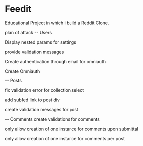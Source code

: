 # Feedit
Educational Project in which i build a Reddit Clone.

plan of attack -- Users

Display nested params for settings

provide validation messages

Create authentication through email for omniauth

Create Omniauth

-- Posts

fix validation error for collection select

add subfed link to post div

create validation messages for post

-- Comments
create validations for comments

only allow creation of one instance for comments upon submittal

only allow creation of one instance for comments per post
